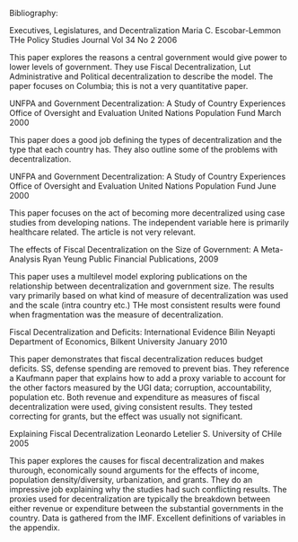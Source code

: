 Bibliography:

Executives, Legislatures, and Decentralization
Maria C. Escobar-Lemmon
THe Policy Studies Journal Vol 34 No 2 2006

This paper explores the reasons a central government would give power to lower levels of government. They use Fiscal Decentralization, Lut Administrative and Political decentralization to describe the model. The paper focuses on Columbia; this is not a very quantitative paper.


UNFPA and Government Decentralization: A Study of Country Experiences
Office of Oversight and Evaluation
United Nations Population Fund March 2000

This paper does a good job defining the types of decentralization and the type that each country has. They also outline some of the problems with decentralization.


UNFPA and Government Decentralization: A Study of Country Experiences
Office of Oversight and Evaluation
United Nations Population Fund June 2000

This paper focuses on the act of becoming more decentralized using case studies from developing nations. The independent variable here is primarily healthcare related. The article is not very relevant.


The effects of Fiscal Decentralization on the Size of Government: A Meta-Analysis
Ryan Yeung
Public Financial Publications, 2009

This paper uses a multilevel model exploring publications on the relationship between decentralization and government size. The results vary primarily based on what kind of measure of decentralization was used and the scale (intra country etc.) THe most consistent results were found when fragmentation was the measure of decentralization.


Fiscal Decentralization and Deficits: International Evidence
Bilin Neyapti
Department of Economics, Bilkent University January 2010

This paper demonstrates that fiscal decentralization reduces budget deficits. SS, defense spending are removed to prevent bias. They reference a Kaufmann paper that explains how to add a proxy variable to account for the other factors measured by the UGI data; corruption, accountability, population etc. Both revenue and expenditure as measures of fiscal decentralization were used, giving consistent results. They tested correcting for grants, but the effect was usually not significant.


Explaining Fiscal Decentralization 
Leonardo Letelier S.
University of CHile 2005

This paper explores the causes for fiscal decentralization and makes thurough, economically sound arguments for the effects of income, population density/diversity, urbanization, and grants. They do an impressive job explaining why the studies had such conflicting results. The proxies used for decentralization are typically the breakdown between either revenue or expenditure between the substantial governments in the country. Data is gathered from the IMF. Excellent definitions of variables in the appendix.